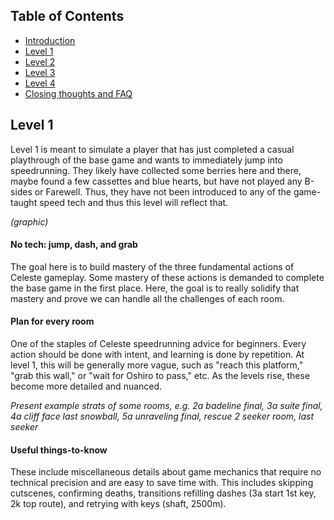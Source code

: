 ## Table of Contents
- [Introduction](#introduction)
- [Level 1](https://github.com/kwan22/habits/blob/main/level1.md)
- [Level 2](https://github.com/kwan22/habits/blob/main/level2.md)
- [Level 3](https://github.com/kwan22/habits/blob/main/level3.md)
- [Level 4](https://github.com/kwan22/habits/blob/main/level4.md)
- [Closing thoughts and FAQ](https://github.com/kwan22/habits/blob/main/conclusions-faq.md)

## Level 1

Level 1 is meant to simulate a player that has just completed a casual playthrough of the base game and wants to immediately jump into speedrunning. They likely have collected some berries here and there, maybe found a few cassettes and blue hearts, but have not played any B-sides or Farewell. Thus, they have not been introduced to any of the game-taught speed tech and thus this level will reflect that.

*(graphic)*

#### No tech: jump, dash, and grab  
The goal here is to build mastery of the three fundamental actions of Celeste gameplay. Some mastery of these actions is demanded to complete the base game in the first place. Here, the goal is to really solidify that mastery and prove we can handle all the challenges of each room.

#### Plan for every room  
One of the staples of Celeste speedrunning advice for beginners. Every action should be done with intent, and learning is done by repetition. At level 1, this will be generally more vague, such as "reach this platform," "grab this wall," or "wait for Oshiro to pass," etc. As the levels rise, these become more detailed and nuanced.

*Present example strats of some rooms, e.g. 2a badeline final, 3a suite final, 4a cliff face last snowball, 5a unraveling final, rescue 2 seeker room, last seeker*

#### Useful things-to-know  
These include miscellaneous details about game mechanics that require no technical precision and are easy to save time with. This includes skipping cutscenes, confirming deaths, transitions refilling dashes (3a start 1st key, 2k top route), and retrying with keys (shaft, 2500m).
